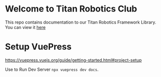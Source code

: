 # Welcome to Titan Robotics Club
This repo contains documentation to our Titan Robotics Framework Library. You can view it [here](https://trc492.github.io/index.html)

# Setup VuePress

https://vuepress.vuejs.org/guide/getting-started.html#project-setup

Use to Run Dev Server `npx vuepress dev docs`.